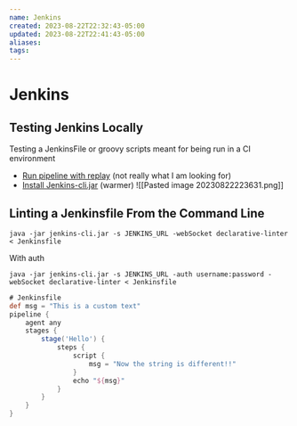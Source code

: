 ```yaml
---
name: Jenkins
created: 2023-08-22T22:32:43-05:00
updated: 2023-08-22T22:41:43-05:00
aliases: 
tags: 
---
```

# Jenkins

## Testing Jenkins Locally

Testing a JenkinsFile or groovy scripts meant for being run in a CI environment

- [Run pipeline with replay](https://stackoverflow.com/questions/36309063/how-can-i-test-a-change-made-to-jenkinsfile-locally) (not really what I am looking for)
- [Install Jenkins-cli.jar](https://linuxhint.com/test-jenkinsfile-locally/) (warmer)
  ![[Pasted image 20230822223631.png]]

## Linting a Jenkinsfile From the Command Line

```shell
java -jar jenkins-cli.jar -s JENKINS_URL -webSocket declarative-linter < Jenkinsfile
```

With auth

```shell
java -jar jenkins-cli.jar -s JENKINS_URL -auth username:password -webSocket declarative-linter < Jenkinsfile
```

```groovy
# Jenkinsfile
def msg = "This is a custom text"
pipeline {
    agent any
    stages {
        stage('Hello') {
            steps {
                script {
                    msg = "Now the string is different!!"
                }
                echo "${msg}"
            }
        }
    }
}
```
